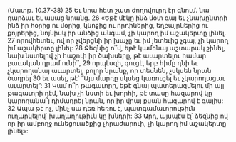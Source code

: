 (Մատթ. 10.37-38)
25 Եւ նրա հետ շատ ժողովուրդ էր գնում. նա դարձաւ եւ ասաց նրանց. 26 «Եթէ մէկը ինձ մօտ գայ եւ չնախընտրի ինձ իր հօրից ու մօրից, կնոջից ու որդիներից, եղբայրներից ու քոյրերից, նոյնիսկ իր անձից անգամ, չի կարող իմ աշակերտը լինել. 27 որովհետեւ, ով որ չվերցնի իր խաչը եւ իմ յետեւից չգայ, չի կարող իմ աշակերտը լինել: 28 Ձեզնից ո՞վ, եթէ կամենայ աշտարակ շինել, նախ նստելով չի հաշուի իր ծախսերը, թէ աւարտելու համար բաւական դրամ ունի՞, 29 որպէսզի, գուցէ, երբ հիմը դնի եւ չկարողանայ աւարտել, բոլոր նրանք, որ տեսնեն, չսկսեն նրան ծաղրել 30 եւ ասել, թէ՝ “Այս մարդը սկսեց կառուցել եւ չկարողացաւ աւարտել”: 31 Կամ ո՞ր թագաւորը, եթէ գնայ պատերազմելու մի այլ թագաւորի դէմ, նախ չի նստի եւ խորհի, թէ տասը հազարով կը կարողանա՞յ դիմադրել նրան, որ իր վրայ քսան հազարով է գալիս: 32 Ապա թէ ոչ, մինչ սա դեռ հեռու է, պատգամաւորութիւն ուղարկելով՝ խաղաղութիւն կը խնդրի: 33 Արդ, այսպէս էլ՝ ձեզնից ով որ իր ամբողջ ունեցուածքից չհրաժարուի, չի կարող իմ աշակերտը լինել»:
